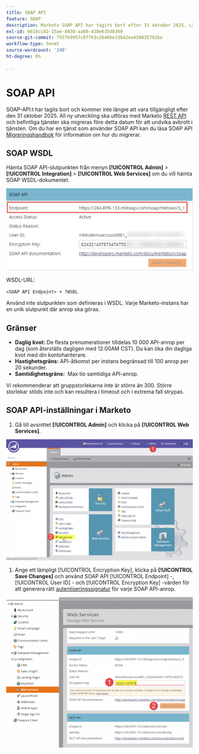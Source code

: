 ```yaml
---
title: SOAP API
feature: SOAP
description: Marketo SOAP API har tagits bort efter 31 oktober 2025. Lär dig att migrera till REST, hämta WSDL, se kvoter, hastighetsbegränsningar och auktoriseringsinställningar.
exl-id: 6618cc82-15ae-4030-aa00-438e635d8369
source-git-commit: 7557b9957c87f63c2646be13842ea450035792be
workflow-type: tm+mt
source-wordcount: '249'
ht-degree: 0%

---
```


# SOAP API

SOAP-API:t har tagits bort och kommer inte längre att vara tillgängligt efter den 31 oktober 2025. All ny utveckling ska utföras med Marketo [REST API](../rest-api/rest-api.md) och befintliga tjänster ska migreras före detta datum för att undvika avbrott i tjänsten. Om du har en tjänst som använder SOAP API kan du läsa SOAP API [Migreringshandbok](./migration.md) för information om hur du migrerar.

## SOAP WSDL

Hämta SOAP API-slutpunkten från menyn **[!UICONTROL Admin]** > **[!UICONTROL Integration]** > **[!UICONTROL Web Services]** om du vill hämta SOAP WSDL-dokumentet.

![SOAP-slutpunkt](assets/endpoint-soap.png)

WSDL-URL:

`<SOAP API Endpoint> + ?WSDL`

Använd inte slutpunkten som definieras i WSDL. Varje Marketo-instans har en unik slutpunkt där anrop ska göras.

## Gränser

- **Daglig kvot:** De flesta prenumerationer tilldelas 10 000 API-anrop per dag (som återställs dagligen med 12:00AM CST). Du kan öka din dagliga kvot med din kontohanterare.
- **Hastighetsgräns:** API-åtkomst per instans begränsad till 100 anrop per 20 sekunder.
- **Samtidighetsgräns:**  Max tio samtidiga API-anrop.

Vi rekommenderar att gruppstorlekarna inte är större än 300. Större storlekar stöds inte och kan resultera i timeout och i extrema fall strypas.

## SOAP API-inställningar i Marketo

1. Gå till avsnittet **[!UICONTROL Admin]** och klicka på **[!UICONTROL Web Services]**.

![admin-web-services2](assets/admin-web-services2.png)

1. Ange ett lämpligt [!UICONTROL Encryption Key], klicka på **[!UICONTROL Save Changes]** och använd SOAP API [!UICONTROL Endpoint] -, [!UICONTROL User ID] - och [!UICONTROL Encryption Key] -värden för att generera rätt [autentiseringssignatur](authentication-signature.md) för varje SOAP API-anrop.

![admin-web-services3](assets/admin-web-services3.png)
